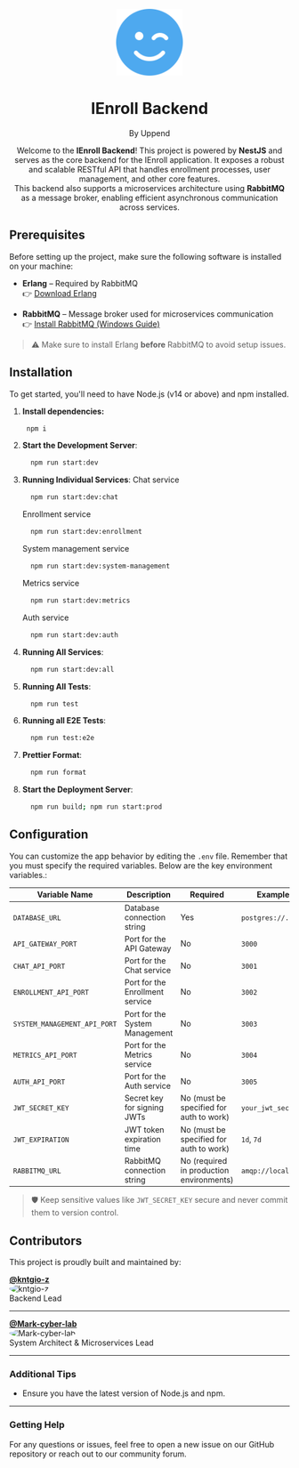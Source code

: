 <p align="center">
  <img src="./docs/face-smile-wink-solid.svg" width="120" alt="IEnroll Logo" />
</p>

<h1 align="center">
  IEnroll Backend
</h1>

<p align="center">
By Uppend
</p>

<p align="center">
  Welcome to the <strong>IEnroll Backend</strong>! This project is powered by <strong>NestJS</strong> and serves as the core backend for the IEnroll application. It exposes a robust and scalable RESTful API that handles enrollment processes, user management, and other core features.
  <br />
  This backend also supports a microservices architecture using <strong>RabbitMQ</strong> as a message broker, enabling efficient asynchronous communication across services.
</p>

## Prerequisites

Before setting up the project, make sure the following software is installed on your machine:

- **Erlang** – Required by RabbitMQ  
  👉 [Download Erlang](https://www.erlang.org/downloads)

- **RabbitMQ** – Message broker used for microservices communication  
  👉 [Install RabbitMQ (Windows Guide)](https://www.rabbitmq.com/docs/install-windows#installer)

> ⚠️ Make sure to install Erlang **before** RabbitMQ to avoid setup issues.

## Installation

To get started, you'll need to have Node.js (v14 or above) and npm installed.

1. **Install dependencies:**

   ```bash
    npm i
   ```

2. **Start the Development Server**:

   ```bash
     npm run start:dev
   ```

3. **Running Individual Services**:
   Chat service

   ```bash
     npm run start:dev:chat
   ```

   Enrollment service

   ```bash
     npm run start:dev:enrollment
   ```

   System management service

   ```bash
     npm run start:dev:system-management
   ```

   Metrics service

   ```bash
     npm run start:dev:metrics
   ```

   Auth service

   ```bash
     npm run start:dev:auth
   ```

4. **Running All Services**:

   ```bash
     npm run start:dev:all
   ```

5. **Running All Tests**:

   ```bash
     npm run test
   ```

6. **Running all E2E Tests**:

   ```bash
     npm run test:e2e
   ```

7. **Prettier Format**:

   ```bash
     npm run format
   ```

8. **Start the Deployment Server**:

   ```bash
     npm run build; npm run start:prod
   ```

## Configuration

You can customize the app behavior by editing the `.env` file. Remember that you must specify the required variables. Below are the key environment variables.:

| Variable Name                | Description                     | Required                                 | Example            |
| ---------------------------- | ------------------------------- | ---------------------------------------- | ------------------ |
| `DATABASE_URL`               | Database connection string      | Yes                                      | `postgres://...`   |
| `API_GATEWAY_PORT`           | Port for the API Gateway        | No                                       | `3000`             |
| `CHAT_API_PORT`              | Port for the Chat service       | No                                       | `3001`             |
| `ENROLLMENT_API_PORT`        | Port for the Enrollment service | No                                       | `3002`             |
| `SYSTEM_MANAGEMENT_API_PORT` | Port for the System Management  | No                                       | `3003`             |
| `METRICS_API_PORT`           | Port for the Metrics service    | No                                       | `3004`             |
| `AUTH_API_PORT`              | Port for the Auth service       | No                                       | `3005`             |
| `JWT_SECRET_KEY`             | Secret key for signing JWTs     | No (must be specified for auth to work)  | `your_jwt_secret`  |
| `JWT_EXPIRATION`             | JWT token expiration time       | No (must be specified for auth to work)  | `1d`, `7d`         |
| `RABBITMQ_URL`               | RabbitMQ connection string      | No (required in production environments) | `amqp://localhost` |

> 🛡️ Keep sensitive values like `JWT_SECRET_KEY` secure and never commit them to version control.

## Contributors

This project is proudly built and maintained by:

**[@kntgio-z](https://github.com/kntgio-z)**  
<img src="https://github.com/kntgio-z.png" width="80" style="border-radius: 50%;" alt="kntgio-z">  
Backend Lead

---

**[@Mark-cyber-lab](https://github.com/Mark-cyber-lab)**  
<img src="https://github.com/Mark-cyber-lab.png" width="80" style="border-radius: 50%;" alt="Mark-cyber-lab">  
System Architect & Microservices Lead

---

### Additional Tips

- Ensure you have the latest version of Node.js and npm.

---

### Getting Help

For any questions or issues, feel free to open a new issue on our GitHub repository or reach out to our community forum.

